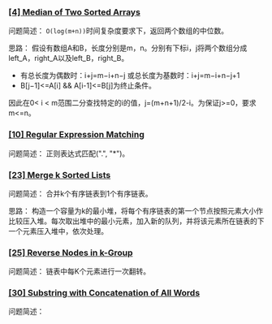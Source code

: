 ### [[4] Median of Two Sorted Arrays](cpp/4.median-of-two-sorted-arrays.cpp)

问题简述：
`O(log(m+n))`时间复杂度要求下，返回两个数组的中位数。

思路：
假设有数组A和B，长度分别是m，n。分别有下标i，j将两个数组分成left_A，right_A以及left_B，right_B。
- 有总长度为偶数时：i+j=m−i+n−j 或总长度为基数时：i+j=m−i+n−j+1
- B[j−1]<=A[i] && A[i-1]<=B[j]为终止条件。

因此在0< i < m范围二分查找特定的i的值，j=(m+n+1)/2-i。为保证j>=0，要求m<=n。


### [[10] Regular Expression Matching](cpp/10.regular-expression-matching.cpp)

问题简述：
正则表达式匹配(".", "*")。


### [[23] Merge k Sorted Lists](cpp/23.merge-k-sorted-lists.cpp)

问题简述：
合并k个有序链表到1个有序链表。

思路：
构造一个容量为k的最小堆，将每个有序链表的第一个节点按照元素大小作比较压入堆。每次取出堆中的最小元素，加入新的队列，并将该元素所在链表的下一个元素压入堆中，依次处理。


### [[25] Reverse Nodes in k-Group](cpp/25.reverse-nodes-in-k-group.cpp)

问题简述：
链表中每K个元素进行一次翻转。


### [[30] Substring with Concatenation of All Words](cpp/30.substring-with-concatenation-of-all-words.cpp)

问题简述：